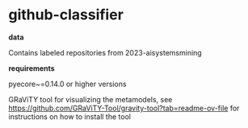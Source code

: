 # github-classifier

**data**

Contains labeled repositories from 2023-aisystemsmining

**requirements**

pyecore~=0.14.0 or higher versions

GRaViTY tool for visualizing the metamodels, see https://github.com/GRaViTY-Tool/gravity-tool?tab=readme-ov-file for instructions on how to install the tool
